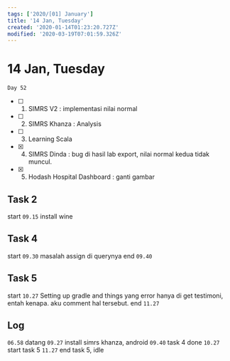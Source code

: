 ```yaml
---
tags: ['2020/[01] January']
title: '14 Jan, Tuesday'
created: '2020-01-14T01:23:20.727Z'
modified: '2020-03-19T07:01:59.326Z'
---
```


# 14 Jan, Tuesday

`Day 52`

- [ ] 1. SIMRS V2 : implementasi nilai normal
- [ ] 2. SIMRS Khanza : Analysis
- [ ] 3. Learning Scala
- [X] 4. SIMRS Dinda : bug di hasil lab export, nilai normal kedua tidak muncul.
- [X] 5. Hodash Hospital Dashboard : ganti gambar

## Task 2
start `09.15`
install wine

## Task 4
start `09.30`
masalah assign di querynya
end `09.40`

## Task 5
start `10.27`
Setting up gradle and things
yang error hanya di get testimoni, entah kenapa. aku comment hal tersebut.
end `11.27`


## Log
`06.58` datang
`09.27` install simrs khanza, android
`09.40` task 4 done
`10.27` start task 5
`11.27` end task 5, idle
